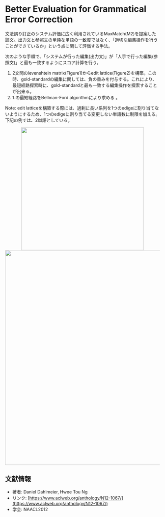 # Better Evaluation for Grammatical Error Correction
文法誤り訂正のシステム評価に広く利用されているMaxMatch(M2)を提案した論文。出力文と参照文の単純な単語の一致度ではなく、「適切な編集操作を行うことができているか」という点に関して評価する手法。


次のような手順で、「システムが行った編集(出力文)」が「人手で行った編集(参照文)」と最も一致するようにスコア計算を行う。

1.  2文間のlevenshtein matrix(Figure1)からedit lattice(Figure2)を構築。この時、gold-standardの編集に関しては、負の重みを付与する。これにより、最短経路探索時に、gold-standardと最も一致する編集操作を探索することが出来る。
2.  1.の最短経路をBellman-Ford algorithmにより求める 。

Note: edit latticeを構築する際には、過剰に長い系列を1つのedigeに割り当てないようにするため、1つのedigeに割り当てる変更しない単語数に制限を加える。下記の例では、2単語としている。

<p align="center">
<img width="400" src="https://user-images.githubusercontent.com/53220859/76045575-e0d9d600-5fa0-11ea-9449-7f5b9dafbaab.png">
<img width="700" src="https://user-images.githubusercontent.com/53220859/76045581-e505f380-5fa0-11ea-9d50-d3d92df38b06.png">
</p>



## 文献情報
- 著者: Daniel Dahlmeier, Hwee Tou Ng
- リンク: [https://www.aclweb.org/anthology/N12-1067/](https://www.aclweb.org/anthology/N12-1067/)
- 学会: NAACL2012
